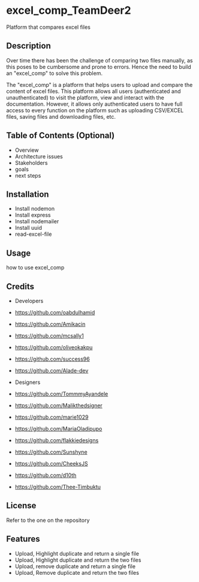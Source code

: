 # excel_comp_TeamDeer2
Platform that compares excel files

## Description
Over time there has been the challenge of comparing two files manually, as this poses to be cumbersome and prone to errors. Hence the need to build an "excel_comp" to solve this problem. 

The "excel_comp" is a platform that helps users to upload and compare the content of excel files. This platform allows all users (authenticated and unauthenticated) to visit the platform, view and interact with the documentation. However, it allows only authenticated users to have full access to every function on the platform such as uploading CSV/EXCEL files, saving files and downloading files, etc.

## Table of Contents (Optional)
 - Overview
 - Architecture issues
 - Stakeholders
 - goals
 - next steps

## Installation
- Install nodemon
- Install  express
- Install nodemailer
- Install uuid
- read-excel-file


## Usage
how to use excel_comp

## Credits
- Developers
- https://github.com/oabdulhamid
- https://github.com/Amikacin
- https://github.com/mcsally1
- https://github.com/oliveokakpu
- https://github.com/success96
- https://github.com/Alade-dev

- Designers
- https://github.com/TommmyAyandele
- https://github.com/Malikthedsigner
- https://github.com/marie1029
- https://github.com/MariaOladipupo
- https://github.com/flakkiedesigns
- https://github.com/Sunshyne
- https://github.com/CheeksJS
- https://github.com/d10th
- https://github.com/Thee-Timbuktu


## License
Refer to the one on the repository

## Features
- Upload, Highlight duplicate and return a single file
- Upload, Highlight duplicate and return the two files
- Upload, remove duplicate and return a single file
- Upload, Remove duplicate and return the two files
